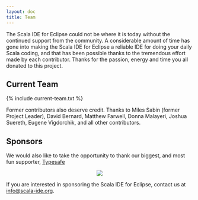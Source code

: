 ```yaml
---
layout: doc
title: Team
---
```


The Scala IDE for Eclipse could not be where it is today without the continued support from the community. A considerable amount of time has gone into making the Scala IDE for Eclipse a reliable IDE for doing your daily Scala coding, and that has been possible thanks to the tremendous effort made by each contributor. Thanks for the passion, energy and time you all donated to this project.

## Current Team

{% include current-team.txt %}

Former contributors also deserve credit. Thanks to Miles Sabin (former Project Leader), David Bernard, Matthew Farwell, Donna Malayeri, Joshua Suereth, Eugene Vigdorchik, and all other contributors.

## Sponsors
We would also like to take the opportunity to thank our biggest, and most fun supporter, [Typesafe](http://www.typesafe.com)

<center><a href="http://www.typesafe.com"><img src="{{ site.baseurl }}/resources/images/typesafe.png"></a></center>

If you are interested in sponsoring the Scala IDE for Eclipse, contact us at [info@scala-ide.org](mailto:info@scala-ide.org).
